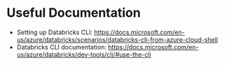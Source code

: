 # Useful Documentation
- Setting up Databricks CLI: https://docs.microsoft.com/en-us/azure/databricks/scenarios/databricks-cli-from-azure-cloud-shell
- Databricks CLI documentation: https://docs.microsoft.com/en-us/azure/databricks/dev-tools/cli/#use-the-cli
